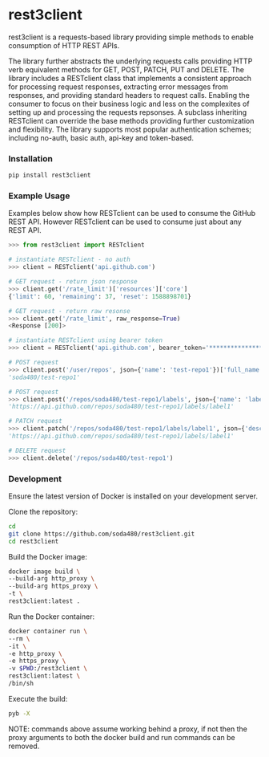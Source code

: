 # rest3client #

rest3client is a requests-based library providing simple methods to enable consumption of HTTP REST APIs.

The library further abstracts the underlying requests calls providing HTTP verb equivalent methods for GET, POST, PATCH, PUT and DELETE. The library includes a RESTclient class that implements a consistent approach for processing request responses, extracting error messages from responses, and providing standard headers to request calls. Enabling the consumer to focus on their business logic and less on the complexites of setting up and processing the requests repsonses.
A subclass inheriting RESTclient can override the base methods providing further customization and flexibility. The library supports most popular authentication schemes; including no-auth, basic auth, api-key and token-based.

### Installation ###
```bash
pip install rest3client
```

### Example Usage ###
Examples below show how RESTclient can be used to consume the GitHub REST API. However RESTclient can be used to consume just about any REST API.

```python
>>> from rest3client import RESTclient

# instantiate RESTclient - no auth
>>> client = RESTclient('api.github.com')

# GET request - return json response
>>> client.get('/rate_limit')['resources']['core']
{'limit': 60, 'remaining': 37, 'reset': 1588898701}

# GET request - return raw resonse
>>> client.get('/rate_limit', raw_response=True)
<Response [200]>

# instantiate RESTclient using bearer token
>>> client = RESTclient('api.github.com', bearer_token='****************')

# POST request
>>> client.post('/user/repos', json={'name': 'test-repo1'})['full_name']
'soda480/test-repo1'

# POST request
>>> client.post('/repos/soda480/test-repo1/labels', json={'name': 'label1', 'color': '#006b75'})['url']
'https://api.github.com/repos/soda480/test-repo1/labels/label1'

# PATCH request
>>> client.patch('/repos/soda480/test-repo1/labels/label1', json={'description': 'my label'})['url']
'https://api.github.com/repos/soda480/test-repo1/labels/label1'

# DELETE request 
>>> client.delete('/repos/soda480/test-repo1')
```

### Development ###

Ensure the latest version of Docker is installed on your development server.

Clone the repository:
```bash
cd
git clone https://github.com/soda480/rest3client.git
cd rest3client
```

Build the Docker image:
```sh
docker image build \
--build-arg http_proxy \
--build-arg https_proxy \
-t \
rest3client:latest .
```

Run the Docker container:
```sh
docker container run \
--rm \
-it \
-e http_proxy \
-e https_proxy \
-v $PWD:/rest3client \
rest3client:latest \
/bin/sh
```

Execute the build:
```sh
pyb -X
```

NOTE: commands above assume working behind a proxy, if not then the proxy arguments to both the docker build and run commands can be removed.
